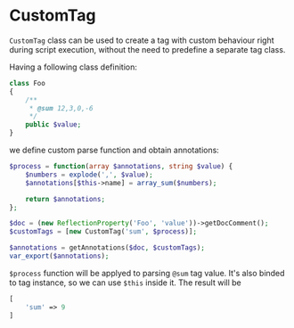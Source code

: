CustomTag
===

`CustomTag` class can be used to create a tag with custom behaviour right during script execution, without the need to predefine a separate tag class.

Having a following class definition:

```php
class Foo
{
    /**
     * @sum 12,3,0,-6
     */
    public $value;
}
```

we define custom parse function and obtain annotations:

```php
$process = function(array $annotations, string $value) {
    $numbers = explode(',', $value);
    $annotations[$this->name] = array_sum($numbers);

    return $annotations;
};

$doc = (new ReflectionProperty('Foo', 'value'))->getDocComment();
$customTags = [new CustomTag('sum', $process)];

$annotations = getAnnotations($doc, $customTags);
var_export($annotations);
```

`$process` function will be applyed to parsing `@sum` tag value. It's also binded to tag instance, so we can use `$this` inside it. The result will be

```php
[
    'sum' => 9
]
```
